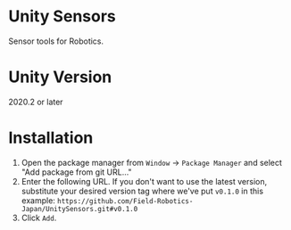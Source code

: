 # Unity Sensors
Sensor tools for Robotics.

# Unity Version
2020.2 or later

# Installation
1. Open the package manager from `Window` -> `Package Manager` and select "Add package from git URL..."
2. Enter the following URL. If you don't want to use the latest version, substitute your desired version tag where we've put `v0.1.0` in this example:
`https://github.com/Field-Robotics-Japan/UnitySensors.git#v0.1.0`
3. Click `Add`.

